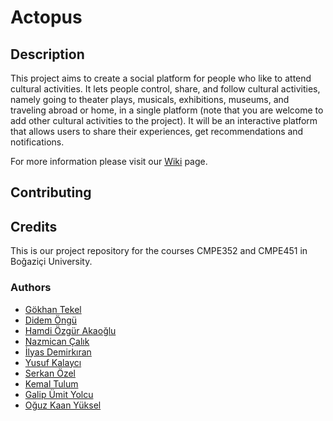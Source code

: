 # Actopus

## Description 

This project aims to create a social platform for people who like to attend
cultural activities. It lets people control, share, and follow cultural
activities, namely going to theater plays, musicals, exhibitions, museums,
and traveling abroad or home, in a single platform (note that you are welcome
to add other cultural activities to the project). It will be an interactive
platform that allows users to share their experiences, get recommendations
and notifications.

For more information please visit our [Wiki](https://github.com/bounswe/bounswe2018group9/wiki) page.

## Contributing

## Credits

This is our project repository for the courses CMPE352 and CMPE451 in Boğaziçi University. 

### Authors

* [Gökhan Tekel](https://github.com/bounswe/bounswe2018group9/wiki/G%C3%B6khan-Tekel)
* [Didem Öngü](https://github.com/bounswe/bounswe2018group9/wiki/Didem-%C3%96ng%C3%BC)
* [Hamdi Özgür Akaoğlu](https://github.com/bounswe/bounswe2018group9/wiki/Hamdi-%C3%96zg%C3%BCr-Akao%C4%9Flu)
* [Nazmican Çalık](https://github.com/bounswe/bounswe2018group9/wiki/Nazmican-%C3%87al%C4%B1k)
* [İlyas Demirkıran](https://github.com/bounswe/bounswe2018group9/wiki/%C4%B0lyas-Demirk%C4%B1ran)
* [Yusuf Kalaycı](https://github.com/bounswe/bounswe2018group9/wiki/Yusuf-Kalayc%C4%B1)
* [Serkan Özel](https://github.com/bounswe/bounswe2018group9/wiki/Serkan-%C3%96zel)
* [Kemal Tulum](https://github.com/bounswe/bounswe2018group9/wiki/Kemal-Tulum)
* [Galip Ümit Yolcu](https://github.com/bounswe/bounswe2018group9/wiki/Galip-%C3%9Cmit-Yolcu)
* [Oğuz Kaan Yüksel](https://github.com/bounswe/bounswe2018group9/wiki/O%C4%9Fuz-Kaan-Y%C3%BCksel)
